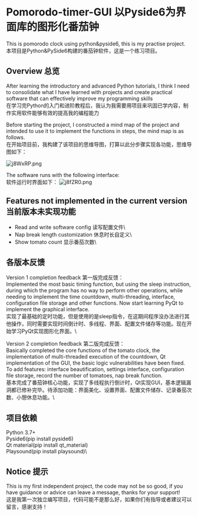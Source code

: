 # Pomorodo-timer-GUI 以Pyside6为界面库的图形化番茄钟

This is pomorodo clock using python&amp;pyside6, this is my practise project.
本项目是Python&PySide6构建的番茄钟软件，这是一个练习项目。

## Overview 总览
After learning the introductory and advanced Python tutorials, I think I need to consolidate what I have learned with projects and create practical software that can effectively improve my programming skills\
在学习完Python的入门和进阶教程后，我认为我需要用项目来巩固已学内容，制作实用软件能够有效的提高我的编程能力

Before starting the project, I constructed a mind map of the project and intended to use it to implement the functions in steps, the mind map is as follows.\
在开始项目前，我构建了该项目的思维导图，打算以此分步骤实现各功能，思维导图如下：

![j8WxRP.png](https://s1.ax1x.com/2022/07/03/j8WxRP.png)

The software runs with the following interface:\
软件运行时界面如下：
![j8fZR0.png](https://s1.ax1x.com/2022/07/03/j8fZR0.png)

## Features not implemented in the current version 当前版本未实现功能
- Read and write software config 读写配置文件\
- Nap break length customization 休息时长自定义\
- Show tomato count 显示番茄次数\

## 各版本反馈
Version 1 completion feedback 第一版完成反馈：\
Implemented the most basic timing function, but using the sleep instruction, during which the program has no way to perform other operations, while needing to implement the time countdown, multi-threading, interface, configuration file storage and other functions. Now start learning PyQt to implement the graphical interface.\
实现了最基础的定时功能，但是使用的是sleep指令，在这期间程序没办法进行其他操作，同时需要实现时间倒计时、多线程、界面、配置文件储存等功能。现在开始学习PyQt实现图形化界面。\

Version 2 completion feedback 第二版完成反馈：\
Basically completed the core functions of the tomato clock, the implementation of multi-threaded execution of the countdown, Qt implementation of the GUI, the basic logic vulnerabilities have been fixed. To add features: interface beautification, settings interface, configuration file storage, record the number of tomatoes, nap break function.\
基本完成了番茄钟核心功能，实现了多线程执行倒计时，Qt实现GUI，基本逻辑漏洞都已修补完毕。待添加功能：界面美化、设置界面、配置文件储存、记录番茄次数、小憩休息功能。\

## 项目依赖
Python 3.7+\
Pyside6(pip install pyside6)\
Qt material(pip install qt_material)\
Playsound(pip install playsound)\

## Notice 提示
This is my first independent project, the code may not be so good, if you have guidance or advice can leave a message, thanks for your support!\
这是我第一次独立编写项目，代码可能不是那么好，如果你们有指导或者建议可以留言，感谢支持！
